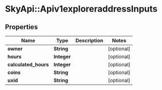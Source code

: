 # SkyApi::Apiv1exploreraddressInputs

## Properties
Name | Type | Description | Notes
------------ | ------------- | ------------- | -------------
**owner** | **String** |  | [optional] 
**hours** | **Integer** |  | [optional] 
**calculated_hours** | **Integer** |  | [optional] 
**coins** | **String** |  | [optional] 
**uxid** | **String** |  | [optional] 


